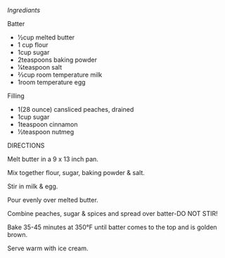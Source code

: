 *Ingrediants*

Batter

* 1⁄2cup melted butter
* 1 cup  flour
* 1cup  sugar
* 2teaspoons  baking powder
* 1⁄4teaspoon  salt
*  2⁄3cup room temperature milk
* 1room temperature egg

Filling

* 1(28 ounce) cansliced peaches, drained
* 1cup  sugar
* 1teaspoon  cinnamon
* 1⁄2teaspoon  nutmeg

DIRECTIONS

Melt butter in a 9 x 13 inch pan.

Mix together flour, sugar, baking powder & salt.

Stir in milk & egg.

Pour evenly over melted butter.

Combine peaches, sugar & spices and spread over batter-DO NOT STIR!

Bake 35-45 minutes at 350°F until batter comes to the top and is golden brown.

Serve warm with ice cream.
